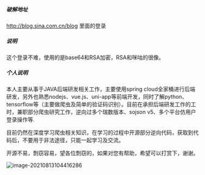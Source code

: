 ##### 破解地址

http://blog.sina.com.cn/blog 里面的登录

##### 说明

这个登录不难，使用的是base64和RSA加密，RSA和咪咕的很像。



##### 个人说明

本人主要从事于JAVA后端研发相关工作，主要使用spring cloud全家桶进行后端研发，另外也熟悉nodejs、vue.js、uni-app等前端开发，同时了解python、tensorflow等（主要做爬虫及简单的验证码识别）。目前在承担后端研发工作的工时，兼职部分爬虫研究工作，逆向过多个瑞数版本、sojson v5、多个平台仿用户登录操作等.

目前仍然在深度学习爬虫相关知识，在学习的过程中开源部分逆向代码，获取到代码后，不要用于非法途径，只能一起学习及交流。

开源不易，剽窃容易，望各位剽窃的，如果对您有帮助，希望可以打赏下，谢谢。

![image-20210813104416286](C:\Users\Administrator\AppData\Roaming\Typora\typora-user-images\image-20210813104416286.png)



